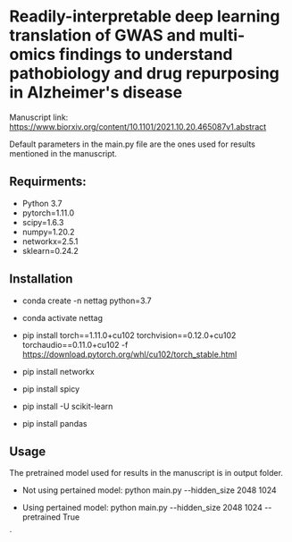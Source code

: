 # Readily-interpretable deep learning translation of GWAS and multi-omics findings to understand pathobiology and drug repurposing in Alzheimer's disease

Manuscript link: https://www.biorxiv.org/content/10.1101/2021.10.20.465087v1.abstract

Default parameters in the main.py file are the ones used for results mentioned in the manuscript.

## Requirments:
* Python 3.7
* pytorch=1.11.0
* scipy=1.6.3
* numpy=1.20.2
* networkx=2.5.1
* sklearn=0.24.2


## Installation

* conda create -n nettag python=3.7

* conda activate nettag

* pip install torch==1.11.0+cu102 torchvision==0.12.0+cu102 torchaudio==0.11.0+cu102 -f https://download.pytorch.org/whl/cu102/torch_stable.html

* pip install networkx

* pip install spicy

* pip install -U scikit-learn

* pip install pandas

## Usage

The pretrained model used for results in the manuscript is in output folder.

* Not using pertained model: python main.py --hidden_size 2048 1024

* Using pertained model: python main.py --hidden_size 2048 1024 --pretrained True

`
